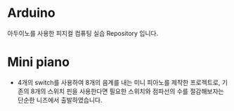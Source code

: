 # Arduino
아두이노를 사용한 피지컬 컴퓨팅 실습 Repository 입니다.

# Mini piano
* 4개의 switch를 사용하여 8개의 음계를 내는 미니 피아노를 제작한 프로젝트로,  기존의 8개의 스위치 핀을 사용한다면 필요한 스위치와 점파선의 수를 절감해보자는 단순한 니즈에서 출발하였습니다.
